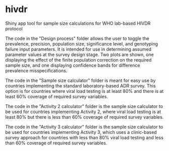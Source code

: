 # hivdr
Shiny app tool for sample size calculations for WHO lab-based HIVDR protocol

The code in the "Design process" folder allows the user to toggle the prevalence, precision, population size, significance level, and genotyping failure input parameters. It is intended for use in determining assumed parameter values at the survey design stage. Two plots are shown, one displaying the effect of the finite population correction on the required sample size, and one displaying confidence bands for difference prevalence misspecifications. 

The code in the "Sample size calculator" folder is meant for easy use by countries implementing the standard laboratory-based ADR survey. This option is for countries where viral load testing is at least 80% and there is at least 60% coverage of required survey variables.

The code in the "Activity 2 calculator" folder is the sample size calculator to be used for countries implementing Activity 2, where viral load testing is at least 80% but there is less than 60% coverage of required survey variables.

The code in the "Activity 3 calculator" folder is the sample size calculator to be used for countries implementing Activity 3, which uses a clinic-based survey approach for countries with less than 80% viral load testing and less than 60% coverage of required survey variables.
